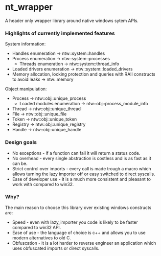 # nt_wrapper
A header only wrapper library around native windows sytem APIs.

### Highlights of currently implemented features
System information:
* Handles enumeration -> ntw::system::handles
* Process enumeration -> ntw::system::processes
    * Threads enumeration -> ntw::system::thread_info
* Loaded drivers enumeration -> ntw::system::loaded_drivers
* Memory allocation, locking protection and queries with RAII constructs to avoid leaks -> ntw::memory

Object manipulation:
* Process -> ntw::obj::unique_process
    * Loaded modules enumeration -> ntw::obj::process_module_info
* Thread -> ntw::obj::unique_thread
* File -> ntw::obj::unique_file
* Token -> ntw::obj::unique_token
* Registry -> ntw::obj::unique_registry
* Handle -> ntw::obj::unique_handle

### Design goals
* No exceptions - if a function can fail it will return a status code.
* No overhead - every single abstraction is costless and is as fast as it can be.
* Strict control over imports - every call is made trough a macro which allows turning the lazy importer off or easy switched to direct syscalls.
* Ease of developer use - it is a much more consistent and pleasant to work with compared to win32.

### Why?
The main reason to choose this library over existing windows constructs are:
* Speed - even with lazy_importer you code is likely to be faster compared to win32 API.
* Ease of use - the language of choice is c++ and allows you to use modern alternatives to old C.
* Obfuscation - it is a lot harder to reverse engineer an application which uses obfuscated imports or direct syscalls.

